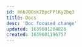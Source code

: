 ```yaml
---
id: 86bJQOskZBpcFPlKy2bq3
title: Docs
desc: 'Doc focused change'
updated: 1639601204828
created: 1639601196757
---
```


